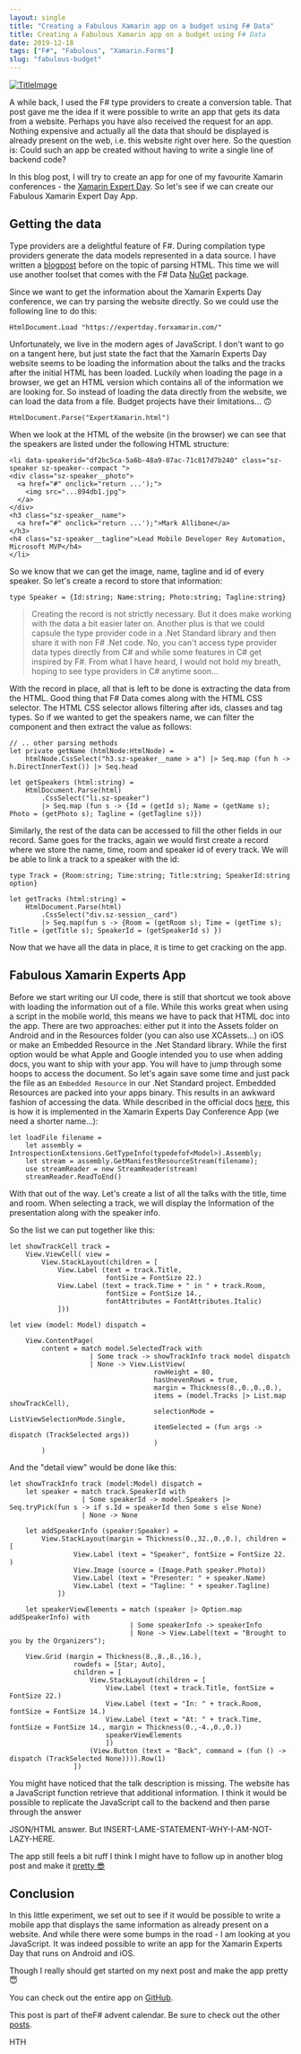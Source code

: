 ```yaml
---
layout: single
title: "Creating a Fabulous Xamarin app on a budget using F# Data"
title: Creating a Fabulous Xamarin app on a budget using F# Data
date: 2019-12-18
tags: ["F#", "Fabulous", "Xamarin.Forms"]
slug: "fabulous-budget"
---
```


[![TitleImage](https://mallibone.com/posts/files/7805b5d6-ed39-430c-a6d0-0974a6040f34.png "TitleImage")](https://mallibone.com/posts/files/60324200-638a-4cf1-a420-95ee974ccc62.png)

A while back, I used the F# type providers to create a conversion table. That post gave me the idea if it were possible to write an app that gets its data from a website. Perhaps you have also received the request for an app. Nothing expensive and actually all the data that should be displayed is already present on the web, i.e. this website right over here. So the question is: Could such an app be created without having to write a single line of backend code?

In this blog post, I will try to create an app for one of my favourite Xamarin conferences - the [Xamarin Expert Day](https://expertday.forxamarin.com/). So let's see if we can create our Fabulous Xamarin Expert Day App.

## Getting the data

Type providers are a delightful feature of F#. During compilation type providers generate the data models represented in a data source. I have written a [blogpost](https://mallibone.com/post/ral-colour-table-with-fsharp) before on the topic of parsing HTML. This time we will use another toolset that comes with the F# Data [NuGet](https://www.nuget.org/packages/FSharp.Data) package.

Since we want to get the information about the Xamarin Experts Day conference, we can try parsing the website directly. So we could use the following line to do this:


    HtmlDocument.Load "https://expertday.forxamarin.com/"


Unfortunately, we live in the modern ages of JavaScript. I don't want to go on a tangent here, but just state the fact that the Xamarin Experts Day website seems to be loading the information about the talks and the tracks after the initial HTML has been loaded. Luckily when loading the page in a browser, we get an HTML version which contains all of the information we are looking for. So instead of loading the data directly from the website, we can load the data from a file. Budget projects have their limitations... 🙃


    HtmlDocument.Parse("ExpertXamarin.html")


When we look at the HTML of the website (in the browser) we can see that the speakers are listed under the following HTML structure:


    <li data-speakerid="df2bc5ca-5a6b-48a9-87ac-71c817d7b240" class="sz-speaker sz-speaker--compact ">
    <div class="sz-speaker__photo">
      <a href="#" onclick="return ...');">
        <img src="...894db1.jpg">
      </a>
    </div>
    <h3 class="sz-speaker__name">
      <a href="#" onclick="return ...');">Mark Allibone</a>
    </h3>
    <h4 class="sz-speaker__tagline">Lead Mobile Developer Rey Automation, Microsoft MVP</h4>
    </li>


So we know that we can get the image, name, tagline and id of every speaker. So let's create a record to store that information:


    type Speaker = {Id:string; Name:string; Photo:string; Tagline:string}





> Creating the record is not strictly necessary. But it does make working with the data a bit easier later on. Another plus is that we could capsule the type provider code in a .Net Standard library and then share it with non F# .Net code. No, you can't access type provider data types directly from C# and while some features in C# get inspired by F#. From what I have heard, I would not hold my breath, hoping to see type providers in C# anytime soon...


With the record in place, all that is left to be done is extracting the data from the HTML. Good thing that F# Data comes along with the HTML CSS selector. The HTML CSS selector allows filtering after ids, classes and tag types. So if we wanted to get the speakers name, we can filter the component and then extract the value as follows:


    // .. other parsing methods
    let private getName (htmlNode:HtmlNode) =
        htmlNode.CssSelect("h3.sz-speaker__name > a") |> Seq.map (fun h -> h.DirectInnerText()) |> Seq.head
    
    let getSpeakers (html:string) =
        HtmlDocument.Parse(html)
            .CssSelect("li.sz-speaker")
            |> Seq.map (fun s -> {Id = (getId s); Name = (getName s); Photo = (getPhoto s); Tagline = (getTagline s)})


Similarly, the rest of the data can be accessed to fill the other fields in our record. Same goes for the tracks, again we would first create a record where we store the name, time, room and speaker id of every track. We will be able to link a track to a speaker with the id:


    type Track = {Room:string; Time:string; Title:string; SpeakerId:string option}
    
    let getTracks (html:string) =
        HtmlDocument.Parse(html)
            .CssSelect("div.sz-session__card")
            |> Seq.map(fun s -> {Room = (getRoom s); Time = (getTime s); Title = (getTitle s); SpeakerId = (getSpeakerId s) })


Now that we have all the data in place, it is time to get cracking on the app.

## Fabulous Xamarin Experts App

Before we start writing our UI code, there is still that shortcut we took above with loading the information out of a file. While this works great when using a script in the mobile world, this means we have to pack that HTML doc into the app. There are two approaches: either put it into the Assets folder on Android and in the Resources folder (you can also use XCAssets...) on iOS or make an Embedded Resource in the .Net Standard library. While the first option would be what Apple and Google intended you to use when adding docs, you want to ship with your app. You will have to jump through some hoops to access the document. So let's again save some time and just pack the file as an `Embedded Resource` in our .Net Standard project. Embedded Resources are packed into your apps binary. This results in an awkward fashion of accessing the data. While described in the official docs [here](https://docs.microsoft.com/en-us/xamarin/xamarin-forms/data-cloud/data/files?tabs=windows&amp;WT.mc_id=DT-MVP-5002881#loading-files-embedded-as-resources), this is how it is implemented in the Xamarin Experts Day Conference App (we need a shorter name...):


    let loadFile filename =
        let assembly = IntrospectionExtensions.GetTypeInfo(typedefof<Model>).Assembly;
        let stream = assembly.GetManifestResourceStream(filename);
        use streamReader = new StreamReader(stream)
        streamReader.ReadToEnd()


With that out of the way. Let's create a list of all the talks with the title, time and room. When selecting a track, we will display the Information of the presentation along with the speaker info.

So the list we can put together like this:


    let showTrackCell track =
        View.ViewCell( view =
            View.StackLayout(children = [
                View.Label (text = track.Title, 
                            fontSize = FontSize 22.)
                View.Label (text = track.Time + " in " + track.Room, 
                            fontSize = FontSize 14.,
                            fontAttributes = FontAttributes.Italic)
                ]))
    
    let view (model: Model) dispatch =
    
        View.ContentPage(
            content = match model.SelectedTrack with 
                        | Some track -> showTrackInfo track model dispatch
                        | None -> View.ListView(
                                        rowHeight = 80,
                                        hasUnevenRows = true,
                                        margin = Thickness(8.,0.,0.,0.),
                                        items = (model.Tracks |> List.map showTrackCell),
                                        selectionMode = ListViewSelectionMode.Single,
                                        itemSelected = (fun args -> dispatch (TrackSelected args))
                                        )
            )


And the "detail view" would be done like this:


    let showTrackInfo track (model:Model) dispatch =
        let speaker = match track.SpeakerId with
                      | Some speakerId -> model.Speakers |> Seq.tryPick(fun s -> if s.Id = speakerId then Some s else None)
                      | None -> None
    
        let addSpeakerInfo (speaker:Speaker) =
            View.StackLayout(margin = Thickness(0.,32.,0.,0.), children = [
                    View.Label (text = "Speaker", fontSize = FontSize 22. )
                    View.Image (source = (Image.Path speaker.Photo))
                    View.Label (text = "Presenter: " + speaker.Name)
                    View.Label (text = "Tagline: " + speaker.Tagline)
                ])
            
        let speakerViewElements = match (speaker |> Option.map addSpeakerInfo) with
                                  | Some speakerInfo -> speakerInfo
                                  | None -> View.Label(text = "Brought to you by the Organizers");
    
        View.Grid (margin = Thickness(8.,8.,8.,16.),
                    rowdefs = [Star; Auto],
                    children = [
                        View.StackLayout(children = [
                            View.Label (text = track.Title, fontSize = FontSize 22.)
                            View.Label (text = "In: " + track.Room, fontSize = FontSize 14.)
                            View.Label (text = "At: " + track.Time, fontSize = FontSize 14., margin = Thickness(0.,-4.,0.,0.))
                            speakerViewElements
                            ])
                        (View.Button (text = "Back", command = (fun () -> dispatch (TrackSelected None)))).Row(1)
                    ])


You might have noticed that the talk description is missing. The website has a JavaScript function retrieve that additional information. I think it would be possible to replicate the JavaScript call to the backend and then parse through the answer

JSON/HTML answer. But INSERT-LAME-STATEMENT-WHY-I-AM-NOT-LAZY-HERE.

The app still feels a bit ruff I think I might have to follow up in another blog post and make it [pretty 😎](https://mallibone.com/post/creating-beautiful-xamarin-forms-apps-using-atomic-design-f-and-fabulous)

## Conclusion

In this little experiment, we set out to see if it would be possible to write a mobile app that displays the same information as already present on a website. And while there were some bumps in the road - I am looking at you JavaScript. It was indeed possible to write an app for the Xamarin Experts Day that runs on Android and iOS.

Though I really should get started on my next post and make the app pretty 😇

You can check out the entire app on [GitHub](https://github.com/mallibone/FabulousBudget).

This post is part of theF# advent calendar. Be sure to check out the other [posts](https://sergeytihon.com/2019/11/05/f-advent-calendar-in-english-2019/).

HTH
